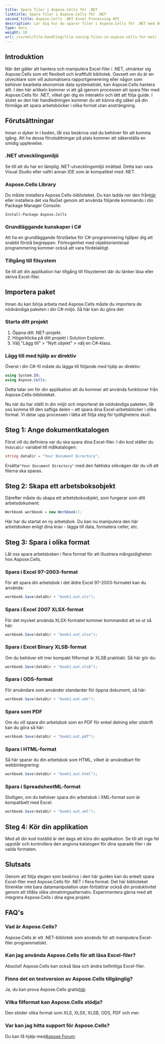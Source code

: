 ```yaml
---
title: Spara filer i Aspose.Cells för .NET
linktitle: Spara filer i Aspose.Cells för .NET
second_title: Aspose.Cells .NET Excel Processing API
description: Lär dig hur du sparar filer i Aspose.Cells för .NET med denna steg-för-steg-guide som täcker olika filformat.
type: docs
weight: 10
url: /sv/net/file-handling/file-saving-files-in-aspose-cells-for-net/
---
```

## Introduktion
När det gäller att hantera och manipulera Excel-filer i .NET, utmärker sig Aspose.Cells som ett flexibelt och kraftfullt bibliotek. Oavsett om du är en utvecklare som vill automatisera rapportgenerering eller någon som behöver bearbeta ekonomisk data systematiskt, kan Aspose.Cells hantera allt. I den här artikeln kommer vi att gå igenom processen att spara filer med Aspose.Cells för .NET, vilket ger dig en interaktiv och lätt att följa guide. I slutet av den här handledningen kommer du att känna dig säker på din förmåga att spara arbetsböcker i olika format utan ansträngning.

## Förutsättningar

Innan vi dyker in i koden, låt oss beskriva vad du behöver för att komma igång. Att ha dessa förutsättningar på plats kommer att säkerställa en smidig upplevelse.

### .NET utvecklingsmiljö
Se till att du har en lämplig .NET-utvecklingsmiljö inrättad. Detta kan vara Visual Studio eller valfri annan IDE som är kompatibel med .NET.

### Aspose.Cells Library
 Du måste installera Aspose.Cells-biblioteket. Du kan ladda ner den från[här](https://releases.aspose.com/cells/net/) eller installera det via NuGet genom att använda följande kommando i din Package Manager Console:
```
Install-Package Aspose.Cells
```

### Grundläggande kunskaper i C#
Att ha en grundläggande förståelse för C#-programmering hjälper dig att snabbt förstå begreppen. Förtrogenhet med objektorienterad programmering kommer också att vara fördelaktigt.

### Tillgång till filsystem
Se till att din applikation har tillgång till filsystemet där du tänker läsa eller skriva Excel-filer. 

## Importera paket

Innan du kan börja arbeta med Aspose.Cells måste du importera de nödvändiga paketen i din C#-miljö. Så här kan du göra det:

### Starta ditt projekt
1. Öppna ditt .NET-projekt.
2. Högerklicka på ditt projekt i Solution Explorer.
3. Välj "Lägg till" > "Nytt objekt" > välj en C#-klass.

### Lägg till med hjälp av direktiv
Överst i din C#-fil måste du lägga till följande med hjälp av direktiv:
```csharp
using System.IO;
using Aspose.Cells;
```
Detta talar om för din applikation att du kommer att använda funktioner från Aspose.Cells-biblioteket.

Nu när du har ställt in din miljö och importerat de nödvändiga paketen, låt oss komma till den saftiga delen – att spara dina Excel-arbetsböcker i olika format. Vi delar upp processen i lätta att följa steg för tydlighetens skull.

## Steg 1: Ange dokumentkatalogen

 Först vill du definiera var du ska spara dina Excel-filer. I din kod ställer du in`dataDir` variabel till målkatalogen:

```csharp
string dataDir = "Your Document Directory"; 
```
 Ersätta`"Your Document Directory"` med den faktiska sökvägen där du vill att filerna ska sparas.

## Steg 2: Skapa ett arbetsboksobjekt

Därefter måste du skapa ett arbetsboksobjekt, som fungerar som ditt arbetsdokument:
```csharp
Workbook workbook = new Workbook(); 
```
Här har du startat en ny arbetsbok. Du kan nu manipulera den här arbetsboken enligt dina krav - lägga till data, formatera celler, etc.

## Steg 3: Spara i olika format

Låt oss spara arbetsboken i flera format för att illustrera mångsidigheten hos Aspose.Cells.

### Spara i Excel 97-2003-format

För att spara din arbetsbok i det äldre Excel 97-2003-formatet kan du använda:
```csharp
workbook.Save(dataDir + "book1.out.xls"); 
```

### Spara i Excel 2007 XLSX-format
För det mycket använda XLSX-formatet kommer kommandot att se ut så här:
```csharp
workbook.Save(dataDir + "book1.out.xlsx"); 
```

### Spara i Excel Binary XLSB-format
Om du behöver ett mer kompakt filformat är XLSB praktiskt. Så här gör du:
```csharp
workbook.Save(dataDir + "book1.out.xlsb"); 
```

### Spara i ODS-format
För användare som använder standarder för öppna dokument, så här:
```csharp
workbook.Save(dataDir + "book1.out.ods"); 
```

### Spara som PDF
Om du vill spara din arbetsbok som en PDF för enkel delning eller utskrift kan du göra så här:
```csharp
workbook.Save(dataDir + "book1.out.pdf"); 
```

### Spara i HTML-format
Så här sparar du din arbetsbok som HTML, vilket är användbart för webbintegrering:
```csharp
workbook.Save(dataDir + "book1.out.html"); 
```

### Spara i SpreadsheetML-format
Slutligen, om du behöver spara din arbetsbok i XML-format som är kompatibelt med Excel:
```csharp
workbook.Save(dataDir + "book1.out.xml"); 
```

## Steg 4: Kör din applikation 

Med all din kod inställd är det dags att köra din applikation. Se till att inga fel uppstår och kontrollera den angivna katalogen för dina sparade filer i de valda formaten. 

## Slutsats

Genom att följa stegen som beskrivs i den här guiden kan du enkelt spara Excel-filer med Aspose.Cells för .NET i flera format. Det här biblioteket förenklar inte bara datamanipulation utan förbättrar också din produktivitet genom att tillåta olika utmatningsalternativ. Experimentera gärna med att integrera Aspose.Cells i dina egna projekt.

## FAQ's

### Vad är Aspose.Cells?  
Aspose.Cells är ett .NET-bibliotek som används för att manipulera Excel-filer programmatiskt.

### Kan jag använda Aspose.Cells för att läsa Excel-filer?  
Absolut! Aspose.Cells kan också läsa och ändra befintliga Excel-filer.

### Finns det en testversion av Aspose.Cells tillgänglig?  
 Ja, du kan prova Aspose.Cells gratis[här](https://releases.aspose.com/).

### Vilka filformat kan Aspose.Cells stödja?  
Den stöder olika format som XLS, XLSX, XLSB, ODS, PDF och mer.

### Var kan jag hitta support för Aspose.Cells?  
 Du kan få hjälp med[Aspose Forum](https://forum.aspose.com/c/cells/9).